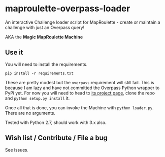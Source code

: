 maproulette-overpass-loader
===========================

An interactive Challenge loader script for MapRoulette - create or maintain a challenge with just an Overpass query!

AKA the **Magic MapRoulette Machine**

## Use it

You will need to install the requirements.

`pip install -r requirements.txt`

These are pretty modest but the `overpass` requirement will still fail. This is because I am lazy and have not committed the Overpass Python wrapper to PyPi yet. For now you will need to head to [its project page](https://github.com/mvexel/overpass-api-python-wrapper), clone the repo and `python setup.py install` it.

Once all that is done, you can invoke the Machine with `python loader.py`. There are no arguments.

Tested with Python 2.7, should work with 3.x also.

## Wish list / Contribute / File a bug

See issues.